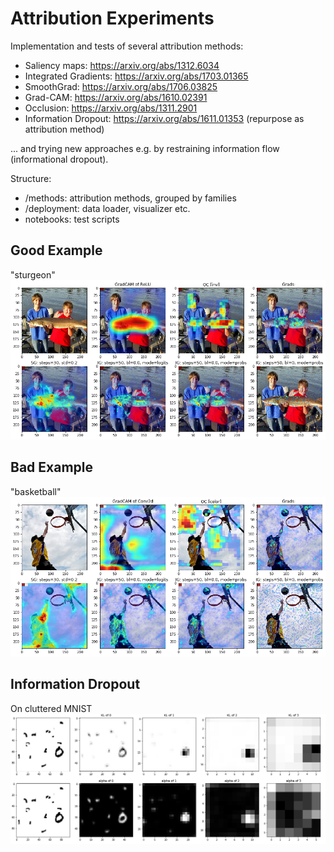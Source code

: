 # Attribution Experiments

Implementation and tests of several attribution methods:
* Saliency maps: https://arxiv.org/abs/1312.6034
* Integrated Gradients: https://arxiv.org/abs/1703.01365
* SmoothGrad: https://arxiv.org/abs/1706.03825
* Grad-CAM: https://arxiv.org/abs/1610.02391
* Occlusion: https://arxiv.org/abs/1311.2901
* Information Dropout: https://arxiv.org/abs/1611.01353 (repurpose as attribution method)

... and trying new approaches e.g. by restraining information flow (informational dropout).

Structure:
* /methods: attribution methods, grouped by families
* /deployment: data loader, visualizer etc.
* notebooks: test scripts

## Good Example
"sturgeon"
![attribution methods](demo/ex_good.png)

## Bad Example
"basketball"
![attribution methods](demo/ex_bad.png)

## Information Dropout
On cluttered MNIST
![information dropout](demo/ex_id.png)

